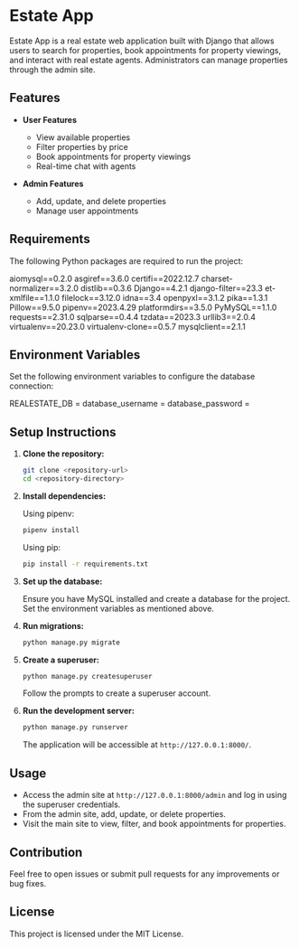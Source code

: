# Estate App

Estate App is a real estate web application built with Django that allows users to search for properties, book appointments for property viewings, and interact with real estate agents. Administrators can manage properties through the admin site.

## Features

- **User Features**
  - View available properties
  - Filter properties by price
  - Book appointments for property viewings
  - Real-time chat with agents

- **Admin Features**
  - Add, update, and delete properties
  - Manage user appointments

## Requirements

The following Python packages are required to run the project:

aiomysql==0.2.0
asgiref==3.6.0
certifi==2022.12.7
charset-normalizer==3.2.0
distlib==0.3.6
Django==4.2.1
django-filter==23.3
et-xmlfile==1.1.0
filelock==3.12.0
idna==3.4
openpyxl==3.1.2
pika==1.3.1
Pillow==9.5.0
pipenv==2023.4.29
platformdirs==3.5.0
PyMySQL==1.1.0
requests==2.31.0
sqlparse==0.4.4
tzdata==2023.3
urllib3==2.0.4
virtualenv==20.23.0
virtualenv-clone==0.5.7
mysqlclient==2.1.1


## Environment Variables

Set the following environment variables to configure the database connection:

REALESTATE_DB = <your-database-name>
database_username = <your-database-username>
database_password = <your-database-password>


## Setup Instructions

1. **Clone the repository:**

    ```bash
    git clone <repository-url>
    cd <repository-directory>
    ```

2. **Install dependencies:**

    Using pipenv:

    ```bash
    pipenv install
    ```

    Using pip:

    ```bash
    pip install -r requirements.txt
    ```

3. **Set up the database:**

    Ensure you have MySQL installed and create a database for the project. Set the environment variables as mentioned above.

4. **Run migrations:**

    ```bash
    python manage.py migrate
    ```

5. **Create a superuser:**

    ```bash
    python manage.py createsuperuser
    ```

    Follow the prompts to create a superuser account.

6. **Run the development server:**

    ```bash
    python manage.py runserver
    ```

    The application will be accessible at `http://127.0.0.1:8000/`.

## Usage

- Access the admin site at `http://127.0.0.1:8000/admin` and log in using the superuser credentials.
- From the admin site, add, update, or delete properties.
- Visit the main site to view, filter, and book appointments for properties.

## Contribution

Feel free to open issues or submit pull requests for any improvements or bug fixes.

## License

This project is licensed under the MIT License.

